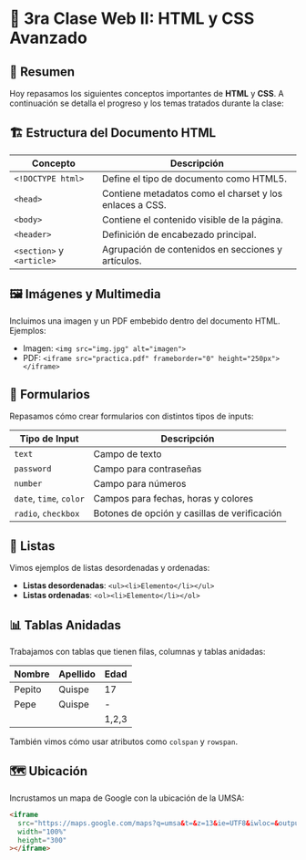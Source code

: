 # 📘 3ra Clase Web II: HTML y CSS Avanzado

## 📝 Resumen

Hoy repasamos los siguientes conceptos importantes de **HTML** y **CSS**. A continuación se detalla el progreso y los temas tratados durante la clase:

## 🏗️ Estructura del Documento HTML

| Concepto                  | Descripción                                             |
| ------------------------- | ------------------------------------------------------- |
| `<!DOCTYPE html>`         | Define el tipo de documento como HTML5.                 |
| `<head>`                  | Contiene metadatos como el charset y los enlaces a CSS. |
| `<body>`                  | Contiene el contenido visible de la página.             |
| `<header>`                | Definición de encabezado principal.                     |
| `<section>` y `<article>` | Agrupación de contenidos en secciones y artículos.      |

## 🖼️ Imágenes y Multimedia

Incluimos una imagen y un PDF embebido dentro del documento HTML. Ejemplos:

- Imagen: `<img src="img.jpg" alt="imagen">`
- PDF: `<iframe src="practica.pdf" frameborder="0" height="250px"></iframe>`

## 📝 Formularios

Repasamos cómo crear formularios con distintos tipos de inputs:

| Tipo de Input           | Descripción                                  |
| ----------------------- | -------------------------------------------- |
| `text`                  | Campo de texto                               |
| `password`              | Campo para contraseñas                       |
| `number`                | Campo para números                           |
| `date`, `time`, `color` | Campos para fechas, horas y colores          |
| `radio`, `checkbox`     | Botones de opción y casillas de verificación |

## 📑 Listas

Vimos ejemplos de listas desordenadas y ordenadas:

- **Listas desordenadas**: `<ul><li>Elemento</li></ul>`
- **Listas ordenadas**: `<ol><li>Elemento</li></ol>`

## 📊 Tablas Anidadas

Trabajamos con tablas que tienen filas, columnas y tablas anidadas:

| Nombre | Apellido | Edad  |
| ------ | -------- | ----- |
| Pepito | Quispe   | 17    |
| Pepe   | Quispe   | -     |
|        |          | 1,2,3 |

También vimos cómo usar atributos como `colspan` y `rowspan`.

## 🗺️ Ubicación

Incrustamos un mapa de Google con la ubicación de la UMSA:

```html
<iframe
  src="https://maps.google.com/maps?q=umsa&t=&z=13&ie=UTF8&iwloc=&output=embed"
  width="100%"
  height="300"
></iframe>
```
